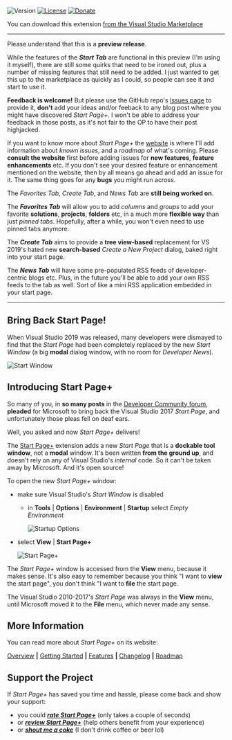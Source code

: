 ﻿![Version][version-badge-url]
[![License][license-badge]](https://github.com/luminous-software/start-page-plus/blob/master/LICENSE)
[![Donate][paypal-badge]](https://www.paypal.me/yannduran/5)

[version-badge-url]: http://vsmarketplacebadge.apphb.com/version-short/YannDuran.StartPagePlus.svg?label=version&colorB=7E57C2&style=flat-square
[license-badge]: https://img.shields.io/badge/license-MIT-7E57C2.svg?style=flat-square
[license-url]: https://github.com/luminous-software/start-page-plus/blob/master/LICENSE
[paypal-badge]: https://img.shields.io/badge/donate-paypal-green.svg?style=flat-square
[paypal-url]: https://www.paypal.me/yannduran/10

You can download this extension [from the Visual Studio Marketplace][marketplace-url]

[marketplace-url]: https://marketplace.visualstudio.com/items?itemName=YannDuran.StartPagePlus

---

Please understand that this is a **preview release**.

While the features of the **_Start Tab_** are functional in this preview (I'm using it myself),
there are still some quirks that need to be ironed out, plus a number of missing features that still
need to be added.
I just wanted to get this up to the marketplace as quickly as I could, so people can see it and
start to use it.

**Feedback is welcome!** But please use the GitHub repo's [Issues page][github-issues-page] to
provide it, **don't** add your ideas and/or feeback to any blog post where you might have
discovered _Start Page+_.
I won't be able to address your feedback in those posts, as it's not fair to the OP to have their
post highjacked.

If you want to know more about _Start Page+_ the [website][start-page-plus-website] is where I'll
add information about _known issues_, and a _roadmap_ of what's coming.
Please **consult the website** first before adding issues for **new features**,
**feature enhancements** etc.
If you don't see your desired feature or enhancement mentioned on the website,
then by all means go ahead and add an issue for it.
The same thing goes for any **bugs** you might run across.

The _Favorites Tab_, _Create Tab_, and _News Tab_ are **still being worked on**.

The **_Favorites Tab_** will allow you to add _columns_ and _groups_ to add your favorite
**solutions**, **projects**, **folders** etc, in a much more **flexible way** than just
_pinned tabs_.
Hopefully, after a while, you won't even need to use pinned tabs anymore.

The **_Create Tab_** aims to provide a **tree view-based** replacement for VS 2019's hated new
**search-based** _Create a New Project_ dialog, baked right into your start page.

The **_News Tab_** will have some pre-populated RSS feeds of developer-centric blogs etc.
Plus, in the future you'll be able to add your own RSS feeds to the tab as well.
Sort of like a mini RSS application embedded in your start page.

[github-issues-page]: https://github.com/luminous-software/start-page-plus/issues
[start-page-plus-website]: https://luminous-software.solutions/start-page-plus

---

## Bring Back Start Page!

When Visual Studio 2019 was released, many developers were dismayed to find that the _Start Page_ had been completely
replaced by the new _Start Window_ (a big **modal** dialog window, with no room for _Developer News_).

![Start Window](https://github.com/luminous-software/start-page-plus/raw/master/docs/assets/images/start-window-dark.png)

## Introducing Start Page+

So many of you, in **so many posts** in the [Developer Community forum][developer-community-forum-url], **pleaded** for Microsoft to bring back the Visual Studio 2017
_Start Page_, and unfortunately those pleas fell on deaf ears.

[developer-community-forum-url]: https://developercommunity.visualstudio.com/search.html?f=&type=question+OR+problem+OR+idea&type=question+OR+problem+OR+idea&c=&redirect=search%2Fsearch&sort=relevance&q=start+page

Well, you asked and now _Start Page+_ delivers!

The [Start Page+][start-page-plus-url] extension adds a new *Start Page* that is a **dockable tool window**,
not a **modal** window.
It's been written **from the ground up**, and doesn't rely on any of Visual Studio's *internal* code.
So it can't be taken  away by Microsoft. And it's open source!

To open the new _Start Page+_ window:

- make sure Visual Studio's *Start Window* is disabled
  - in **Tools** | **Options** | **Environment** | **Startup** select _Empty Environment_

    ![Startup Options](https://github.com/luminous-software/start-page-plus/raw/master/docs/assets/images/startup-options.png)

- select **View** | **Start Page+**

  ![Start Page+](https://github.com/luminous-software/start-page-plus/raw/master/docs/assets/images/start-page-plus.png)

The _Start Page+_ window is accessed from the **View** menu, because it makes sense.
It's also easy to remember because you think "I want to **view** the start page",
you don't think "I want to **file** the start page.

The Visual Studio 2010-2017's _Start Page_ was always in the **View** menu,
until Microsoft moved it to the **File** menu, which never made any sense.

[start-page-plus-url]: https://marketplace.visualstudio.com/items?itemName=YannDuran.StartPagePlus
[roadmap-url]: https://luminous-software.solutions/start-page-plus/roadmap
[give-back-start-page-url]: https://developercommunity.visualstudio.com/idea/434456/start-page-please-give-it-back.html

## More Information

You can read more about _Start Page+_ on its website:

[Overview][website-url] **|** [Getting Started][getting-started-url] **|** [Features][features-url] **|** [Changelog][changelog-url] **|** [Roadmap][roadmap-url]

[website-url]: https://luminous-software.solutions/start-page-plus
[getting-started-url]: https://luminous-software.solutions/start-page-plus/getting-started
[features-url]: https://luminous-software.solutions/start-page-plus/features
[changelog-url]: https://luminous-software.solutions/start-page-plus/changelog
[roadmap-url]: https://luminous-software.solutions/start-page-plus/roadmap

## Support the Project

If *Start Page+* has saved you time and hassle, please come back and show your support:

  - you could [***rate *Start Page+****][rate-or-review-url] (only takes a couple of seconds)
  - or [***review *Start Page+****][rate-or-review-url] (help others benefit from your experience)
  - or [***shout me a coke***](https://www.paypal.me/yannduran/5) (I don't drink coffee or beer lol)

[rate-or-review-url]: https://marketplace.visualstudio.com/items?itemName=YannDuran.StartPagePlus#review-details